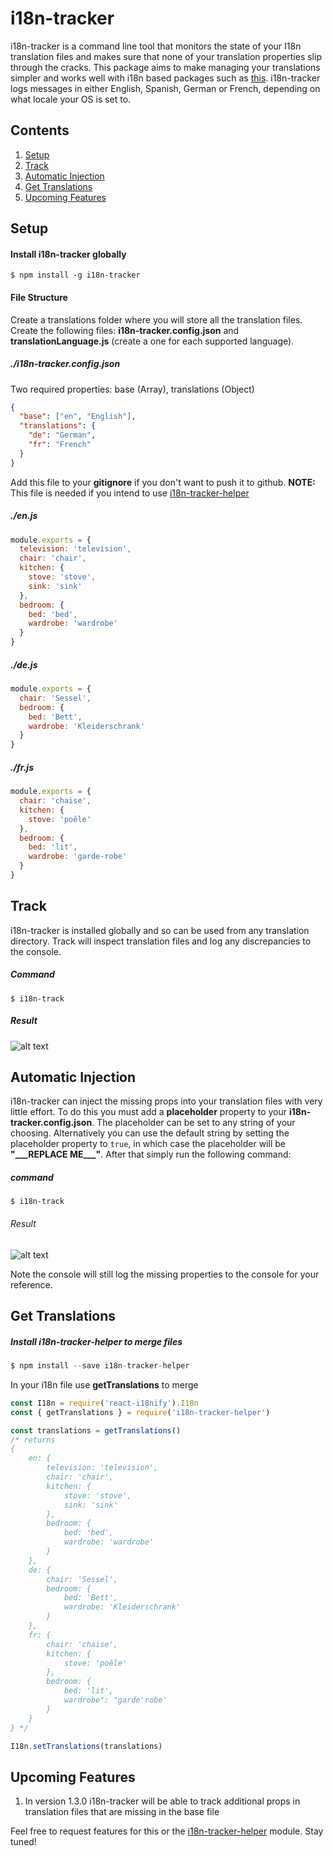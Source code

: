 # i18n-tracker
i18n-tracker is a command line tool that monitors the state of your I18n translation files and makes sure that none of your translation properties slip through the cracks. This package aims to make managing your translations simpler and works well with i18n based packages such as [this](https://github.com/JSxMachina/react-i18nify).
i18n-tracker logs messages in either English, Spanish, German or French, depending on what locale your OS is set to.

## Contents
1. [Setup](#setup)
2. [Track](#track)
3. [Automatic Injection](#automatic-injection)
4. [Get Translations](#get-translations)
5. [Upcoming Features](#upcoming-features)


## Setup

#### Install i18n-tracker globally
```
$ npm install -g i18n-tracker

```

#### File Structure
Create a translations folder where you will store all the translation files. Create the following files: **i18n-tracker.config.json** and **translationLanguage.js** (create a one for each supported language).

##### ./i18n-tracker.config.json
Two required properties: base (Array), translations (Object)
```json
{
  "base": ["en", "English"],
  "translations": {
    "de": "German",
    "fr": "French"
  }
}
```
Add this file to your **gitignore** if you don't want to push it to github. **NOTE:** This file is needed if you intend to use [i18n-tracker-helper](#get-translations)

##### ./en.js
```javascript
module.exports = {
  television: 'television',
  chair: 'chair',
  kitchen: {
    stove: 'stove',
    sink: 'sink'
  },
  bedroom: {
    bed: 'bed',
    wardrobe: 'wardrobe'
  }
}
```

##### ./de.js
```javascript
module.exports = {
  chair: 'Sessel',
  bedroom: {
    bed: 'Bett',
    wardrobe: 'Kleiderschrank'
  }
}
```

##### ./fr.js
```javascript
module.exports = {
  chair: 'chaise',
  kitchen: {
    stove: 'poêle'
  },
  bedroom: {
    bed: 'lit',
    wardrobe: 'garde-robe'
  }
}
```

## Track
i18n-tracker is installed globally and so can be used from any translation directory. Track will inspect translation files and log any discrepancies to the console.

##### Command
```
$ i18n-track
```

##### Result
![alt text](https://github.com/kesupile/I18n-tracker/blob/master/images/track_example.PNG?raw=true "i18n-track result")


## Automatic Injection
i18n-tracker can inject the missing props into your translation files with very little effort. To do this you must add a **placeholder** property to your **i18n-tracker.config.json**. The placeholder can be set to any string of your choosing. Alternatively you can use the default string by setting the placeholder property to ```true```, in which case the placeholder will be **"\_\_\_REPLACE ME\_\_\_"**. After that simply run the following command:

##### command
```
$ i18n-track
```

###### Result
![alt text](https://github.com/kesupile/I18n-tracker/blob/master/images/before_after_automatic_injection.png?raw=true "i18n-track injection result")

Note the console will still log the missing properties to the console for your reference.

## Get Translations

##### Install i18n-tracker-helper to merge files
```javascript
$ npm install --save i18n-tracker-helper
```

In your i18n file use **getTranslations** to merge

```javascript
const I18n = require('react-i18nify').I18n
const { getTranslations } = require('i18n-tracker-helper')

const translations = getTranslations()
/* returns
{
    en: {
        television: 'television',
        chair: 'chair',
        kitchen: {
            stove: 'stove',
            sink: 'sink'
        },
        bedroom: {
            bed: 'bed',
            wardrobe: 'wardrobe'
        }
    },
    de: {
        chair: 'Sessel',
        bedroom: {
            bed: 'Bett',
            wardrobe: 'Kleiderschrank'
        }
    },
    fr: {
        chair: 'chaise',
        kitchen: {
            stove: 'poêle'
        },
        bedroom: {
            bed: 'lit',
            wardrobe": "garde'robe'
        }
    }
} */

I18n.setTranslations(translations)

```

## Upcoming Features
1. In version 1.3.0 i18n-tracker will be able to track additional props in translation files that are missing in the base file

Feel free to request features for this or the [i18n-tracker-helper](https://github.com/kesupile/i18n-tracker-helper) module. Stay tuned!
